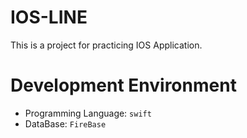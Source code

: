 # IOS-LINE
This is a project for practicing IOS Application.

# Development Environment
- Programming Language: `swift`
- DataBase: `FireBase`

